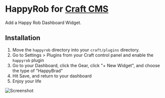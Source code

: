 # HappyRob for [Craft CMS](http://buildwithcraft.com/)

Add a Happy Rob Dashboard Widget.

## Installation
1. Move the `happyrob` directory into your `craft/plugins` directory.
2. Go to Settings &gt; Plugins from your Craft control panel and enable the `happyrob` plugin
3. Go to your Dashboard, click the Gear, click "+ New Widget", and choose the type of "HappyBrad"
4. Hit Save, and return to your dashboard
5. Enjoy your life

![Screenshot](http://cl.ly/image/3A2p2V2W302A/Screen%20Shot%202014-10-24%20at%2010.38.12%20AM.png)
